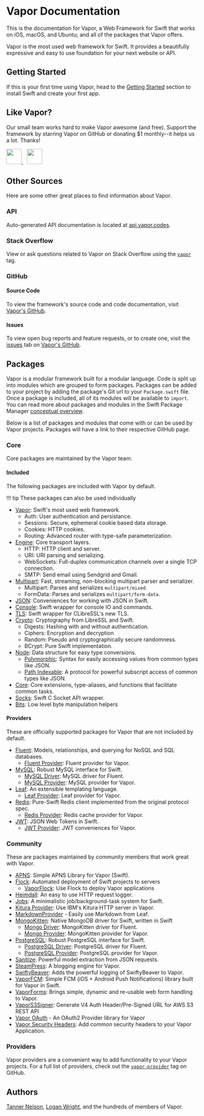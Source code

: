 # Vapor Documentation

This is the documentation for Vapor, a Web Framework for Swift that works on iOS, macOS, and Ubuntu; and all of the packages that Vapor offers.

Vapor is the most used web framework for Swift. It provides a beautifully expressive and easy to use foundation for your next website or API.


## Getting Started

If this is your first time using Vapor, head to the [Getting Started](getting-started/install-on-macos.md) section to install Swift and create your first app.

## Like Vapor?

Our small team works hard to make Vapor awesome (and free). Support the framework by starring Vapor on GitHub or donating $1 monthly--it helps us a lot. Thanks!

<a href="https://github.com/vapor/vapor" target="_blank">
	<img src="https://cloud.githubusercontent.com/assets/1342803/26243875/5490d02c-3c85-11e7-9667-d56eb97c2cf9.png" style="height:40px">
</a>
<a href="https://opencollective.com/vapor" target="_blank">
	<img src="https://cloud.githubusercontent.com/assets/1342803/26243876/54913ce2-3c85-11e7-9848-121adbe92198.png" style="margin-left: 10px; height:40px">
</a>


## Other Sources

Here are some other great places to find information about Vapor.

### API

Auto-generated API documentation is located at [api.vapor.codes](http://api.vapor.codes).

### Stack Overflow

View or ask questions related to Vapor on Stack Overflow using the [`vapor`](http://stackoverflow.com/questions/tagged/vapor) tag.

### GitHub

#### Source Code

To view the framework's source code and code documentation, visit [Vapor's GitHub](https://github.com/vapor/vapor).

#### Issues

To view open bug reports and feature requests, or to create one, visit the [issues](https://github.com/vapor/vapor/issues) tab on [Vapor's GitHub](https://github.com/vapor/vapor).

## Packages

Vapor is a modular framework built for a modular language. Code is split up into modules which are grouped to form packages. Packages can be added to your project by adding the package's Git url to your `Package.swift` file. Once a package is included, all of its modules will be available to `import`. You can read more about packages and modules in the Swift Package Manager [conceptual overview](https://swift.org/package-manager/).

Below is a list of packages and modules that come with or can be used by Vapor projects. Packages will have a link to their respective GitHub page.

### Core

Core packages are maintained by the Vapor team.

#### Included

The following packages are included with Vapor by default.

!!! tip
	These packages can also be used individually

- [Vapor](https://github.com/vapor/vapor): Swift's most used web framework.
	- Auth: User authentication and persistance.
	- Sessions: Secure, ephemeral cookie based data storage.
	- Cookies: HTTP cookies.
	- Routing: Advanced router with type-safe parameterization.
- [Engine](https://github.com/vapor/engine): Core transport layers.
	- HTTP: HTTP client and server.
	- URI: URI parsing and serializing.
	- WebSockets: Full-duplex communication channels over a single TCP connection.
	- SMTP: Send email using Sendgrid and Gmail.
- [Multipart](https://github.com/vapor/multipart): Fast, streaming, non-blocking multipart parser and serializer.
	- Multipart: Parses and serializes `multipart/mixed`.
	- FormData: Parses and serializes `multipart/form-data`.
- [JSON](https://github.com/vapor/json): Conveniences for working with JSON in Swift.
- [Console](https://github.com/vapor/console): Swift wrapper for console IO and commands.
- [TLS](https://github.com/vapor/tls): Swift wrapper for CLibreSSL's new TLS.
- [Crypto](https://github.com/vapor/crypto): Cryptography from LibreSSL and Swift.
	- Digests: Hashing with and without authentication.
	- Ciphers: Encryption and decryption
	- Random: Pseudo and cryptographically secure randomness.
	- BCrypt: Pure Swift implementation.
- [Node](https://github.com/vapor/node): Data structure for easy type conversions.
	- [Polymorphic](https://github.com/vapor/polymorphic): Syntax for easily accessing values from common types like JSON.
	- [Path Indexable](https://github.com/vapor/path-indexable): A protocol for powerful subscript access of common types like JSON.
- [Core](https://github.com/vapor/core): Core extensions, type-aliases, and functions that facilitate common tasks.
- [Socks](https://github.com/vapor/socks): Swift C Socket API wrapper.
- [Bits](https://github.com/vapor/bits): Low level byte manipulation helpers

#### Providers

These are officially supported packages for Vapor that are not included by default.

- [Fluent](https://github.com/vapor/fluent): Models, relationships, and querying for NoSQL and SQL databases.
	- [Fluent Provider](https://github.com/vapor/fluent-provider): Fluent provider for Vapor.
- [MySQL](https://github.com/vapor/mysql): Robust MySQL interface for Swift.
	- [MySQL Driver](https://github.com/vapor/mysql-driver): MySQL driver for Fluent.
	- [MySQL Provider](https://github.com/vapor/mysql-provider): MySQL provider for Vapor.
- [Leaf](https://github.com/vapor/leaf): An extensible templating language.
	- [Leaf Provider](https://github.com/vapor/leaf-provider): Leaf provider for Vapor.
- [Redis](https://github.com/vapor/redbird): Pure-Swift Redis client implemented from the original protocol spec.
	- [Redis Provider](https://github.com/vapor/redis-provider): Redis cache provider for Vapor.
- [JWT](https://github.com/vapor/jwt): JSON Web Tokens in Swift.
	- [JWT Provider](https://github.com/vapor/jwt-provider): JWT conveniences for Vapor.

### Community

These are packages maintained by community members that work great with Vapor.

- [APNS](https://github.com/matthijs2704/vapor-apns): Simple APNS Library for Vapor (Swift).
- [Flock](https://github.com/jakeheis/Flock): Automated deployment of Swift projects to servers
	- [VaporFlock](https://github.com/jakeheis/VaporFlock): Use Flock to deploy Vapor applications
- [Heimdall](https://github.com/himani93/heimdall): An easy to use HTTP request logger.
- [Jobs](https://github.com/BrettRToomey/Jobs): A minimalistic job/background-task system for Swift.
- [Kitura Provider](https://github.com/vapor/kitura-provider): Use IBM's Kitura HTTP server in Vapor.
- [MarkdownProvider](https://github.com/vapor-community/markdown-provider) - Easily use Markdown from Leaf.
- [MongoKitten](https://github.com/OpenKitten/MongoKitten): Native MongoDB driver for Swift, written in Swift
	- [Mongo Driver](https://github.com/vapor/mongo-driver): MongoKitten driver for Fluent.
	- [Mongo Provider](https://github.com/vapor/mongo-provider): MongoKitten provider for Vapor.
- [PostgreSQL](https://github.com/vapor/postgresql): Robust PostgreSQL interface for Swift.
	- [PostgreSQL Driver](https://github.com/vapor/postgresql-driver): PostgreSQL driver for Fluent.
	- [PostgreSQL Provider](https://github.com/vapor/postgresql-provider): PostgreSQL provider for Vapor.
- [Sanitize](https://github.com/gperdomor/sanitize): Powerful model extraction from JSON requests.
- [SteamPress](https://github.com/brokenhandsio/SteamPress): A blogging engine for Vapor.
- [SwiftyBeaver](https://github.com/vapor-community/swiftybeaver-provider): Adds the powerful logging of SwiftyBeaver to Vapor.
- [VaporFCM](https://github.com/mdab121/vapor-fcm): Simple FCM (iOS + Android Push Notifications) library built for Vapor in Swift.
- [VaporForms](https://github.com/bygri/vapor-forms): Brings simple, dynamic and re-usable web form handling to Vapor.
- [VaporS3Signer](https://github.com/JustinM1/VaporS3Signer): Generate V4 Auth Header/Pre-Signed URL for AWS S3 REST API
- [Vapor OAuth](https://github.com/brokenhandsio/vapor-oauth) - An OAuth2 Provider library for Vapor
- [Vapor Security Headers](https://github.com/brokenhandsio/VaporSecurityHeaders): Add common security headers to your Vapor Application.

### Providers

Vapor providers are a convenient way to add functionality to your Vapor projects. For a full list of providers, check out the [`vapor-provider`](https://github.com/search?utf8=✓&q=topic%3Avapor-provider&type=Repositories) tag on GitHub.

## Authors

[Tanner Nelson](mailto:tanner@vapor.codes), [Logan Wright](mailto:logan@vapor.codes), and the hundreds of members of Vapor.
